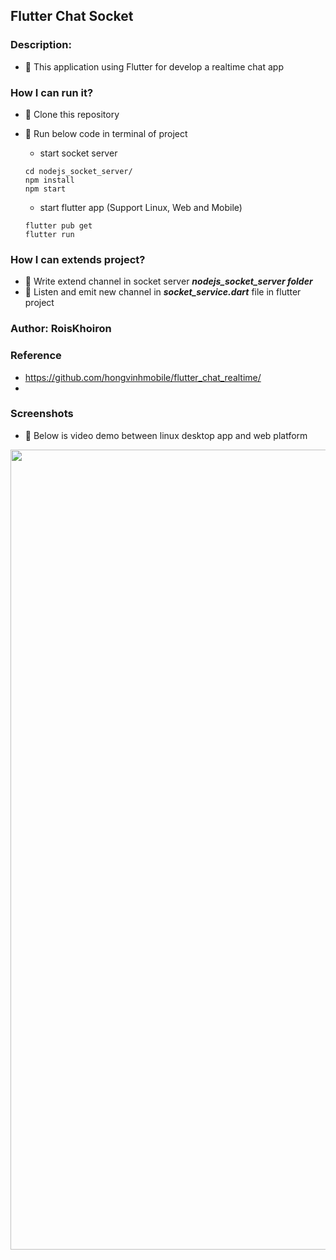 ## Flutter Chat Socket

### Description:
- 🚀 This application using Flutter for develop a realtime chat app

### How I can run it?
- 🚀 Clone this repository
- 🚀 Run below code in terminal of project

  - start socket server 
  ```terminal
  cd nodejs_socket_server/
  npm install
  npm start
  ```
  - start flutter app (Support Linux, Web and Mobile)
  ```terminal
  flutter pub get
  flutter run
  ```

### How I can extends project?
- 🚀 Write extend channel in socket server ***nodejs_socket_server folder***
- 🚀 Listen and emit new channel in ***socket_service.dart*** file in flutter project

### Author: RoisKhoiron
### Reference 
- https://github.com/hongvinhmobile/flutter_chat_realtime/
- 

### Screenshots
- 🚀 Below is video demo between linux desktop app and web platform
 
<img src="https://github.com/hongvinhmobile/flutter_chat_realtime/blob/master/screenshots/socket.gif?raw=true" width="1280"/>
